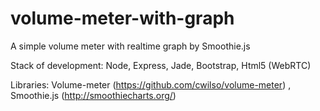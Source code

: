 # volume-meter-with-graph
A simple volume meter with realtime graph by Smoothie.js

Stack of development: Node, Express, Jade, Bootstrap, Html5 (WebRTC)

Libraries: Volume-meter (https://github.com/cwilso/volume-meter) , Smoothie.js (http://smoothiecharts.org/)
